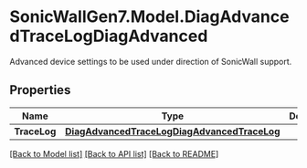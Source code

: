 # SonicWallGen7.Model.DiagAdvancedTraceLogDiagAdvanced
Advanced device settings to be used under direction of SonicWall support.

## Properties

Name | Type | Description | Notes
------------ | ------------- | ------------- | -------------
**TraceLog** | [**DiagAdvancedTraceLogDiagAdvancedTraceLog**](DiagAdvancedTraceLogDiagAdvancedTraceLog.md) |  | [optional] 

[[Back to Model list]](../README.md#documentation-for-models) [[Back to API list]](../README.md#documentation-for-api-endpoints) [[Back to README]](../README.md)

